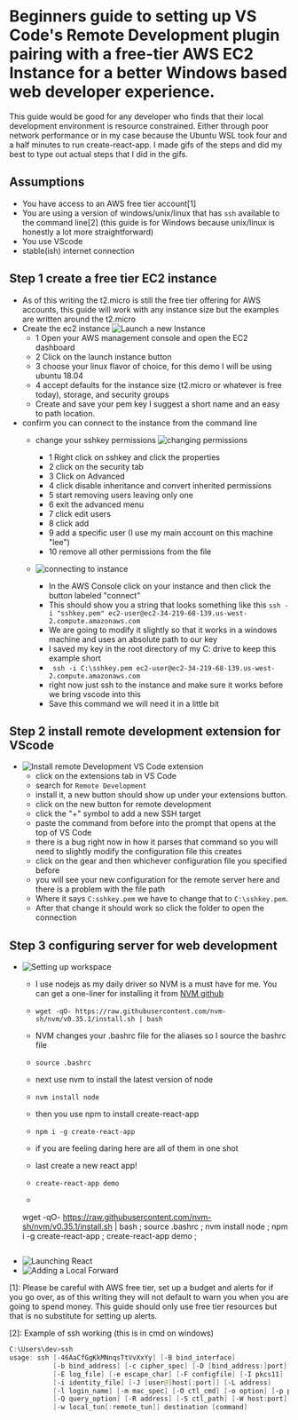 # Beginners guide to setting up VS Code's Remote Development plugin pairing with a free-tier AWS EC2 Instance for a better Windows based web developer experience.

This guide would be good for any developer who finds that their local development environment is resource constrained. Either through poor network performance or in my case because the Ubuntu WSL took four and a half minutes to run create-react-app. I made gifs of the steps and did my best to type out actual steps that I did in the gifs.

## Assumptions 
- You have access to an AWS free tier account[1]
- You are using a version of windows/unix/linux that has `ssh` available to the command line[2] (this guide is for Windows because unix/linux is honestly a lot more straightforward)
- You use VScode
- stable(ish) internet connection



## Step 1 create a free tier EC2 instance
- As of this writing the t2.micro is still the free tier offering for AWS accounts, this guide will work with any instance size but the examples are written around the t2.micro
- Create the ec2 instance
  ![Launch a new Instance](https://github.com/leeroywking/remoteDev/blob/master/gifs/instance1.gif)
  - 1 Open your AWS management console and open the EC2 dashboard
  - 2 Click on the launch instance button
  - 3 choose your linux flavor of choice, for this demo I will be using ubuntu 18.04
  - 4 accept defaults for the instance size (t2.micro or whatever is free today), storage, and security groups
  - Create and save your pem key I suggest a short name and an easy to path location.
- confirm you can connect to the instance from the command line
  - change your sshkey permissions 
  ![changing permissions](https://github.com/leeroywking/remoteDev/blob/master/gifs/modifyPemKey.gif)
    - 1 Right click on sshkey and click the properties 
    - 2 click on the security tab
    - 3 Click on Advanced
    - 4 click disable inheritance and convert inherited permissions
    - 5 start removing users leaving only one
    - 6 exit the advanced menu
    - 7 click edit users
    - 8 click add
    - 9 add a specific user (I use my main account on this machine "lee")
    - 10 remove all other permissions from the file

  - ![connecting to instance](https://github.com/leeroywking/remoteDev/blob/master/gifs/connectToInstance.gif)
    - In the AWS Console click on your instance and then click the button labeled "connect"
    - This should show you a string that looks something like this ```ssh -i "sshkey.pem" ec2-user@ec2-34-219-68-139.us-west-2.compute.amazonaws.com ```
    - We are going to modify it slightly so that it works in a windows machine and uses an absolute path to our key
    - I saved my key in the root directory of my C: drive to keep this example short
    - ``` ssh -i C:\sshkey.pem ec2-user@ec2-34-219-68-139.us-west-2.compute.amazonaws.com```
    - right now just ssh to the instance and make sure it works before we bring vscode into this
    - Save this command we will need it in a little bit

 ## Step 2 install remote development extension for VScode
- ![Install remote Development VS Code extension](https://github.com/leeroywking/remoteDev/blob/master/gifs/remoteDevSetup.gif)
  - click on the extensions tab in VS Code
  - search for ```Remote Development```
  - install it, a new button should show up under your extensions button.
  - click on the new button for remote development
  - click the "+" symbol to add a new SSH target 
  - paste the command from before into the prompt that opens at the top of VS Code
  - there is a bug right now in how it parses that command so you will need to slightly modify the configuration file this creates 
  - click on the gear and then whichever configuration file you specified before
  - you will see your new configuration for the remote server here and there is a problem with the file path
  - Where it says ```C:sshkey.pem``` we have to change that to ```C:\sshkey.pem```.
  - After that change it should work so click the folder to open the connection
## Step 3 configuring server for web development
- ![Setting up workspace](https://github.com/leeroywking/remoteDev/blob/master/gifs/settingUpWorkspace.gif)
  - I use nodejs as my daily driver so NVM is a must have for me. You can get a one-liner for installing it from [NVM github](https://github.com/nvm-sh/nvm)
  - ```wget -qO- https://raw.githubusercontent.com/nvm-sh/nvm/v0.35.1/install.sh | bash ```
  - NVM changes your .bashrc file for the aliases so I source the bashrc file 
  - ```source .bashrc ```
  - next use nvm to install the latest version of node
  - ``` nvm install node ```
  - then you use npm to install create-react-app
  - ``` npm i -g create-react-app ```
  - if you are feeling daring here are all of them in one shot
  - last create a new react app!
  - ``` create-react-app demo ```

  - ```bash
  wget -qO- https://raw.githubusercontent.com/nvm-sh/nvm/v0.35.1/install.sh | bash ;
  source .bashrc ;
  nvm install node ;
  npm i -g create-react-app ;
  create-react-app demo ;
  ```
- ![Launching React](https://github.com/leeroywking/remoteDev/blob/master/gifs/launchingReact.gif)
- ![Adding a Local Forward](https://github.com/leeroywking/remoteDev/blob/master/gifs/addingLocalForward.gif)







[1]: Please be careful with AWS free tier, set up a budget and alerts for if you go over, as of this writing they will not default to warn you when you are going to spend money. This guide should only use free tier resources but that is no substitute for setting up alerts.

[2]: Example of ssh working (this is in cmd on windows)
```powershell
C:\Users\dev>ssh
usage: ssh [-46AaCfGgKkMNnqsTtVvXxYy] [-B bind_interface]
           [-b bind_address] [-c cipher_spec] [-D [bind_address:]port]
           [-E log_file] [-e escape_char] [-F configfile] [-I pkcs11]
           [-i identity_file] [-J [user@]host[:port]] [-L address]
           [-l login_name] [-m mac_spec] [-O ctl_cmd] [-o option] [-p port]
           [-Q query_option] [-R address] [-S ctl_path] [-W host:port]
           [-w local_tun[:remote_tun]] destination [command]
```